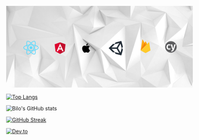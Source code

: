 [![MasterHead](./docs/github-cover-1.jpeg)](https://github.com/bilo-io)

[![Top Langs](https://github-readme-stats.vercel.app/api/top-langs/?username=bilo-io)](https://github.com/anuraghazra/github-readme-stats)

![Bilo's GitHub stats](https://github-readme-stats.vercel.app/api?username=bilo-io&count_private=true)

[![GitHub Streak](https://github-readme-streak-stats.herokuapp.com/?user=bilo-io)](https://git.io/streak-stats)

[![Dev.to](https://github-readme-stats.vercel.app/api/pin/?username=bilo-io&repo=dev.to)](https://github.com/thepracticaldev/dev.to)
<!--
**bilo-io/bilo-io** is a ✨ _special_ ✨ repository because its `README.md` (this file) appears on your GitHub profile.

Here are some ideas to get you started:

- 🔭 I’m currently working on ...
- 🌱 I’m currently learning ...
- 👯 I’m looking to collaborate on ...
- 🤔 I’m looking for help with ...
- 💬 Ask me about ...
- 📫 How to reach me: ...
- 😄 Pronouns: ...
- ⚡ Fun fact: ...
-->
<!-- 
<h3 align="left"
>Connect with me:</h3>
<p align="left">
<a href="your link" target="blank"><img align="center" src="https://cdn.jsdelivr.net/npm/simple-icons@3.0.1/icons/twitter.svg" alt="" height="30" width="40" /></a>
<a href="your link" target="blank"><img align="center" src="https://cdn.jsdelivr.net/npm/simple-icons@3.0.1/icons/linkedin.svg" alt="" height="30" width="40" /></a>
<a href="your link" target="blank"><img align="center" src="https://cdn.jsdelivr.net/npm/simple-icons@3.0.1/icons/instagram.svg" alt="" height="30" width="40" /></a>
<a href="your link" target="blank"><img align="center" src="https://cdn.jsdelivr.net/npm/simple-icons@3.0.1/icons/youtube.svg" alt="" height="30" width="40" /></a>
</p> -->
